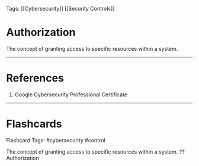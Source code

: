 Tags: [[Cybersecurity]] [[Security Controls]]
# Authorization

The concept of granting access to specific resources within a system.

---
# References

1. Google Cybersecurity Professional Certificate

---
# Flashcards

Flashcard Tags: #cybersecurity #control

The concept of granting access to specific resources within a system.
??
Authorization
<!--SR:!2024-04-29,3,250!2024-04-29,2,208-->